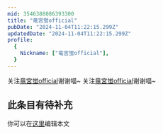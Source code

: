```yaml
---
mid: 3546388086393300
title: "竜宮蛍official"
pubDate: "2024-11-04T11:22:15.299Z"
updatedDate: "2024-11-04T11:22:15.299Z"
profile:
  {
    Nickname: ["竜宮蛍official"],
  }
---
```


关注[竜宮蛍official](https://space.bilibili.com/3546388086393300)谢谢喵~ 关注[竜宮蛍official](https://space.bilibili.com/3546388086393300)谢谢喵~

## 此条目有待补充
你可以在[这里](https://github.com/Yuhanawa/VTuber.ICU/edit/master/src/content/v/竜宮蛍official/index.md)编辑本文
